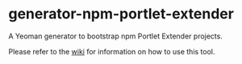 # generator-npm-portlet-extender

A Yeoman generator to bootstrap npm Portlet Extender projects.

Please refer to the
[wiki](https://github.com/liferay/liferay-npm-build-tools/wiki/How-to-use-generator-npm-portlet-extender)
for information on how to use this tool.
